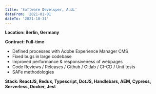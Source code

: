 ```yaml
---
title: 'Software Developer, Audi'
dateFrom: '2021-01-01'
dateTo: '2021-10-31'
---
```

**Location: Berlin, Germany**

**Contract: Full-time**

- Defined processes with Adobe Experience Manager CMS 
- Fixed bugs in large codebase
- Improved performance & responsiveness of webpages
- Code Reviews / Releases / Github / Gitlab / CI-CD / Unit tests
- SAFe methodologies

**Stack: ReactJS, Redux, Typescript, DotJS, Handlebars, AEM, Cypress, Serverless, Docker, Jest**
